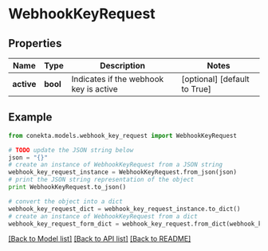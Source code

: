 # WebhookKeyRequest


## Properties
Name | Type | Description | Notes
------------ | ------------- | ------------- | -------------
**active** | **bool** | Indicates if the webhook key is active | [optional] [default to True]

## Example

```python
from conekta.models.webhook_key_request import WebhookKeyRequest

# TODO update the JSON string below
json = "{}"
# create an instance of WebhookKeyRequest from a JSON string
webhook_key_request_instance = WebhookKeyRequest.from_json(json)
# print the JSON string representation of the object
print WebhookKeyRequest.to_json()

# convert the object into a dict
webhook_key_request_dict = webhook_key_request_instance.to_dict()
# create an instance of WebhookKeyRequest from a dict
webhook_key_request_form_dict = webhook_key_request.from_dict(webhook_key_request_dict)
```
[[Back to Model list]](../README.md#documentation-for-models) [[Back to API list]](../README.md#documentation-for-api-endpoints) [[Back to README]](../README.md)


